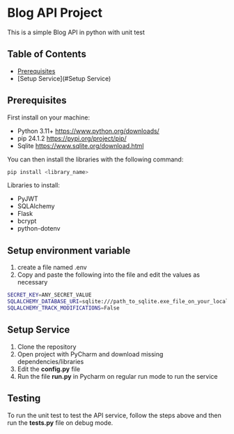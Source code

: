 # Blog API Project

This is a simple Blog API in python with unit test

## Table of Contents

- [Prerequisites](#prerequisites)
- [Setup Service](#Setup Service)

## Prerequisites
First install on your machine:
- Python 3.11+ https://www.python.org/downloads/
- pip 24.1.2 https://pypi.org/project/pip/
- Sqlite https://www.sqlite.org/download.html

You can then install the libraries with the following command:

```bash 
pip install <library_name>
```
Libraries to install:

- PyJWT
- SQLAlchemy
- Flask
- bcrypt
- python-dotenv

## Setup environment variable
1. create a file named .env
2. Copy and paste the following into the file and edit the values as necessary

```bash
SECRET_KEY=ANY_SECRET_VALUE
SQLALCHEMY_DATABASE_URI=sqlite:///path_to_sqlite.exe_file_on_your_local_machine
SQLALCHEMY_TRACK_MODIFICATIONS=False
```

## Setup Service

1. Clone the repository
2. Open project with PyCharm and download missing dependencies/libraries
3. Edit the **config.py** file 
4. Run the file **run.py** in Pycharm on regular run mode to run the service

## Testing
To run the unit test to test the API service, follow the steps above and then run the **tests.py** file on debug mode.
